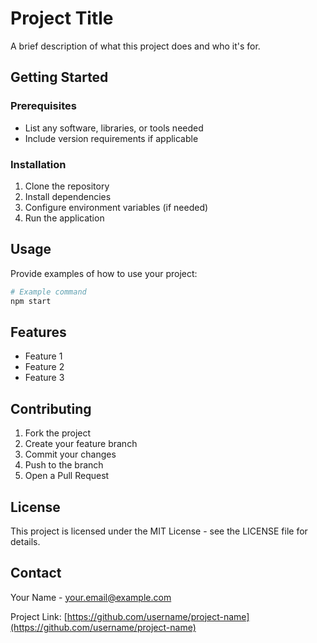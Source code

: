 # Project Title

A brief description of what this project does and who it's for.

## Getting Started

### Prerequisites

- List any software, libraries, or tools needed
- Include version requirements if applicable

### Installation

1. Clone the repository
2. Install dependencies
3. Configure environment variables (if needed)
4. Run the application

## Usage

Provide examples of how to use your project:

```bash
# Example command
npm start
```

## Features

- Feature 1
- Feature 2
- Feature 3

## Contributing

1. Fork the project
2. Create your feature branch
3. Commit your changes
4. Push to the branch
5. Open a Pull Request

## License

This project is licensed under the MIT License - see the LICENSE file for details.

## Contact

Your Name - your.email@example.com

Project Link: [https://github.com/username/project-name](https://github.com/username/project-name)
